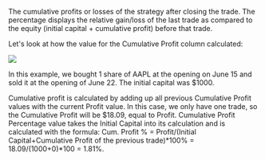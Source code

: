 The cumulative profits or losses of the strategy after closing the trade. The percentage displays the relative gain/loss of the last trade as compared to the equity (initial capital + cumulative profit) before that trade.

Let's look at how the value for the Cumulative Profit column calculated:

![](https://s3.amazonaws.com/cdn.freshdesk.com/data/helpdesk/attachments/production/43142267761/original/QsVmM-AigEia-NWxE3VL3WULSJxdVAJeMg.png?1594640079)

In this example, we bought 1 share of AAPL at the opening on June 15 and sold it at the opening of June 22. The initial capital was $1000.

Cumulative profit is calculated by adding up all previous Cumulative Profit values with the current Profit value. In this case, we only have one trade, so the Cumulative Profit will be $18.09, equal to Profit. Cumulative Profit Percentage value takes the Initial Capital into its calculation and is calculated with the formula: Cum. Profit % = Profit/(Initial Capital+Cumulative Profit of the previous trade)\*100% = 18.09/(1000+0)\*100 = 1.81%.